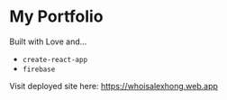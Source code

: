 # My Portfolio

Built with Love and...
* `create-react-app`
* `firebase`

Visit deployed site here:
https://whoisalexhong.web.app
